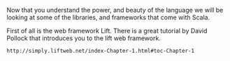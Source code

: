 Now that you understand the power, and beauty of the language we will be looking at some of the libraries, and frameworks that come with Scala.

First of all is the web framework Lift. There is a great tutorial by David Pollock that introduces you to the lift web framework.

    http://simply.liftweb.net/index-Chapter-1.html#toc-Chapter-1